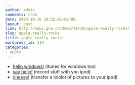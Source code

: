 ```yaml
---
author: admin
comments: true
date: 2003-10-16 18:52:01+00:00
layout: post
link: http://habi.gna.ch/2003/10/16/apple-really-rocks/
slug: apple-really-rocks
title: apple really rocks!
wordpress_id: 314
categories:
- apple
---
```


- [hello windows!](http://www.apple.com/itunes/) (itunes for windows too)
- [say hello!](http://store.apple.com/1-800-MY-APPLE/WebObjects/AppleStore?productLearnMore=T7419LL/A) (record stuff with you ipod)
- [cheese!](http://store.apple.com/1-800-MY-APPLE/WebObjects/AppleStore?productLearnMore=T7418LL/A) (transfer a lololot of pictures to your ipod)
